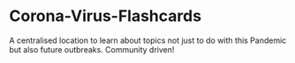 # Corona-Virus-Flashcards
A centralised location to learn about topics not just to do with this Pandemic but also future outbreaks. Community driven!
